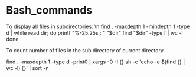 # Bash_commands



To display all files in subdirectories: \n
find . -maxdepth 1 -mindepth 1 -type d | while read dir; do
  printf "%-25.25s : " "$dir"  
  find "$dir" -type f | wc -l  
  done


To count number of files in the sub directory of current directory.   

find . -maxdepth 1 -type d -print0 | xargs -0 -I {} sh -c 'echo -e $(find {} | wc -l) {}' | sort -n


